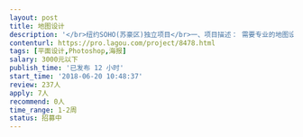 ```yaml
---                
layout: post       
title: 地图设计           
description: '</br>纽约SOHO(苏豪区)独立项目</br>一、项目描述： 需要专业的地图设计师设计纽约SOHO区的地图，以购物品牌店为主，以提供大众清晰的购物导览图。</br>二、设计风格：以专业、清晰、简单大方为基础</br>三、人员要求：有相关地图设计经验，有设计作品；有良好的沟通能力和契约精神</br>'     
contenturl: https://pro.lagou.com/project/8478.html      
tags: [平面设计,Photoshop,海报]            
salary: 3000元以下          
publish_time: '已发布 12 小时'         
start_time: '2018-06-20 10:48:37'           
review: 237人                   
apply: 7人                   
recommend: 0人                   
time_range: 1-2周              
status: 招募中                  
---                 
```


